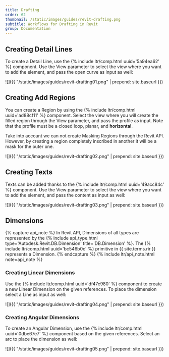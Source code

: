 ```yaml
---
title: Drafting
order: 62
thumbnail: /static/images/guides/revit-drafting.png
subtitle: Workflows for Drafting in Revit
group: Documentation
---
```


## Creating Detail Lines

To create a Detail Line, use the {% include ltr/comp.html uuid='5a94ea62' %} component. Use the View parameter to select the view where you want to add the element, and pass the open curve as input as well:

![]({{ "/static/images/guides/revit-drafting01.png" | prepend: site.baseurl }})

## Creating Add Regions

You can create a Region by using the {% include ltr/comp.html uuid='ad88cf11' %} component. Select the view where you will create the filled region through the View parameter, and pass the profile as input. Note that the profile must be a closed loop, planar, and **horizontal**.

Take into account we can not create Masking Regions through the Revit API. However, by creating a region completely inscribed in another it will be a mask for the outer one.

![]({{ "/static/images/guides/revit-drafting02.png" | prepend: site.baseurl }})

## Creating Texts

Texts can be added thanks to the {% include ltr/comp.html uuid='49acc84c' %} component. Use the View parameter to select the view where you want to add the element, and pass the content as input as well:

![]({{ "/static/images/guides/revit-drafting03.png" | prepend: site.baseurl }})

## Dimensions

{% capture api_note %}
In Revit API, Dimensions of all types are represented by the {% include api_type.html type='Autodesk.Revit.DB.Dimension' title='DB.Dimension' %}. The {% include ltr/comp.html uuid='bc546b0c' %} primitive in {{ site.terms.rir }} represents a Dimension.
{% endcapture %}
{% include ltr/api_note.html note=api_note %}

### Creating Linear Dimensions

Use the {% include ltr/comp.html uuid='df47c980' %} component to create a new Linear Dimension on the given references. To place the dimension select a Line as input as well:

![]({{ "/static/images/guides/revit-drafting04.png" | prepend: site.baseurl }})

### Creating Angular Dimensions

To create an Angular Dimension, use the {% include ltr/comp.html uuid='0dbe67e7' %} component based on the given references. Select an arc to place the dimension as well:

![]({{ "/static/images/guides/revit-drafting05.png" | prepend: site.baseurl }})
